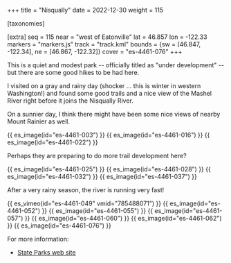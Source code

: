+++
title = "Nisqually"
date = 2022-12-30
weight = 115

[taxonomies]

[extra]
seq = 115
near = "west of Eatonville"
lat = 46.857
lon = -122.33
markers = "markers.js"
track = "track.kml"
bounds = {sw = [46.847, -122.34], ne = [46.867, -122.32]}
cover = "es-4461-076"
+++

This is a quiet and modest park -- officially titled as "under development" -- but there are some good hikes to be had here.

<!-- more -->

I visited on a gray and rainy day (shocker ... this is winter in western Washington!) and found some good trails and a nice view of the Mashel River right before it joins the Nisqually River.

On a sunnier day, I think there might have been some nice views of nearby Mount Rainier as well.

{{ es_image(id="es-4461-003") }}
{{ es_image(id="es-4461-016") }}
{{ es_image(id="es-4461-022") }}

Perhaps they are preparing to do more trail development here?

{{ es_image(id="es-4461-025") }}
{{ es_image(id="es-4461-028") }}
{{ es_image(id="es-4461-032") }}
{{ es_image(id="es-4461-037") }}

After a very rainy season, the river is running very fast!

{{ es_vimeo(id="es-4461-049" vmid="785488071") }}
{{ es_image(id="es-4461-052") }}
{{ es_image(id="es-4461-055") }}
{{ es_image(id="es-4461-057") }}
{{ es_image(id="es-4461-060") }}
{{ es_image(id="es-4461-062") }}
{{ es_image(id="es-4461-076") }}

For more information:

* [State Parks web site](https://www.parks.wa.gov/336/Nisqually-State-Park)
